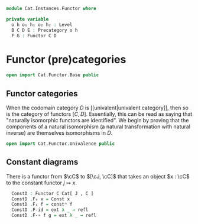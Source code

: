 <!--
```agda
open import Cat.Instances.Product
open import Cat.Functor.Compose
open import Cat.Functor.Constant
open import Cat.Prelude

import Cat.Functor.Reasoning
import Cat.Reasoning

open Precategory
open Functor
open _=>_
```
-->

```agda
module Cat.Instances.Functor where

private variable
  o h o₁ h₁ o₂ h₂ : Level
  B C D E : Precategory o h
  F G : Functor C D
```

# Functor (pre)categories

```agda
open import Cat.Functor.Base public
```

## Functor categories

When the codomain category $D$ is [[univalent|univalent category]], then
so is the category of functors $[C,D]$. Essentially, this can be read as
saying that "naturally isomorphic functors are identified". We begin by
proving that the components of a natural isomorphism (a natural
transformation with natural inverse) are themselves isomorphisms in $D$.

```agda
open import Cat.Functor.Univalence public
```

## Constant diagrams

There is a functor from $\cC$ to $[\cJ, \cC]$ that takes an object
$x : \cC$ to the constant functor $j \mapsto x$.

<!--
```agda
module _ {o ℓ o' ℓ'} {C : Precategory o ℓ} {J : Precategory o' ℓ'} where
  private module C = Precategory C
  private module J = Precategory J
```
-->

```agda
  ConstD : Functor C Cat[ J , C ]
  ConstD .F₀ x = Const x
  ConstD .F₁ f = constⁿ f
  ConstD .F-id = ext λ _ → refl
  ConstD .F-∘ f g = ext λ _ → refl
```


<!--
```agda
F∘-assoc
  : ∀ {o ℓ o' ℓ' o'' ℓ'' o₃ ℓ₃}
      {C : Precategory o ℓ} {D : Precategory o' ℓ'} {E : Precategory o'' ℓ''} {F : Precategory o₃ ℓ₃}
      {F : Functor E F} {G : Functor D E} {H : Functor C D}
  → F F∘ (G F∘ H) ≡ (F F∘ G) F∘ H
F∘-assoc = Functor-path (λ x → refl) λ x → refl

F∘-idl
  : ∀ {o'' ℓ'' o₃ ℓ₃}
      {E : Precategory o'' ℓ''} {E' : Precategory o₃ ℓ₃}
      {F : Functor E E'}
  → Id F∘ F ≡ F
F∘-idl = Functor-path (λ x → refl) λ x → refl

F∘-idr
  : ∀ {o'' ℓ'' o₃ ℓ₃}
      {E : Precategory o'' ℓ''} {E' : Precategory o₃ ℓ₃}
      {F : Functor E E'}
  → F F∘ Id ≡ F
F∘-idr = Functor-path (λ x → refl) λ x → refl

module
  _ {o ℓ o' ℓ' o'' ℓ''}
    {C : Precategory o ℓ} {D : Precategory o' ℓ'} {E : Precategory o'' ℓ''}
  where
    private
      module CD = Cat.Reasoning Cat[ C , D ]
      module DE = Cat.Reasoning Cat[ D , E ]
      module CE = Cat.Reasoning Cat[ C , E ]

    F∘-iso-l : {F F' : Functor D E} {G : Functor C D}
             → F DE.≅ F' → (F F∘ G) CE.≅ (F' F∘ G)
    F∘-iso-l {F} {F'} {G} isom =
      CE.make-iso (isom.to ◂ G) (isom.from ◂ G)
        (ext λ x → isom.invl #ₚ _)
        (ext λ x → isom.invr #ₚ _)
      where
        module isom = DE._≅_ isom

    F∘-iso-r : {F : Functor D E} {G G' : Functor C D}
             → G CD.≅ G' → (F F∘ G) CE.≅ (F F∘ G')
    F∘-iso-r {F} {G} {G'} isom =
      CE.make-iso (F ▸ isom.to) (F ▸ isom.from)
        (ext λ x → F.annihilate (isom.invl ηₚ _))
        (ext λ x → F.annihilate (isom.invr ηₚ _))
      where
        module isom = CD._≅_ isom
        module F = Cat.Functor.Reasoning F

open import Cat.Functor.Naturality public

module
  _ {o ℓ o' ℓ'}
    {C : Precategory o ℓ} {D : Precategory o' ℓ'}
  where

  private
    module DD = Cat.Reasoning Cat[ D , D ]
    module CD = Cat.Reasoning Cat[ C , D ]
    module D = Cat.Reasoning D
    module C = Cat.Reasoning C

  F∘-iso-id-l
    : {F : Functor D D} {G : Functor C D}
    → F ≅ⁿ Id → (F F∘ G) ≅ⁿ G
  F∘-iso-id-l {F} {G} isom = subst ((F F∘ G) CD.≅_) F∘-idl (F∘-iso-l isom)

open _=>_

_ni^op : F ≅ⁿ G → Functor.op F ≅ⁿ Functor.op G
_ni^op α = Cat.Reasoning.make-iso _
  (_=>_.op (Isoⁿ.from α)) (_=>_.op (Isoⁿ.to α))
  (reext! (Isoⁿ.invl α)) (reext! (Isoⁿ.invr α))

module _ {o ℓ κ} {C : Precategory o ℓ} where
  open Functor
  open _=>_

  natural-iso-to-is-equiv
    : {F G : Functor C (Sets κ)}
    → (eta : F ≅ⁿ G)
    → ∀ x → is-equiv (Isoⁿ.to eta .η x)
  natural-iso-to-is-equiv eta x = is-iso→is-equiv $ iso
    (Isoⁿ.from eta .η x)
    (λ x i → Isoⁿ.invl eta i .η _ x)
    (λ x i → Isoⁿ.invr eta i .η _ x)

  natural-iso-from-is-equiv
    : {F G : Functor C (Sets κ)}
    → (eta : F ≅ⁿ G)
    → ∀ x → is-equiv (Isoⁿ.from eta .η x)
  natural-iso-from-is-equiv eta x = is-iso→is-equiv $ iso
    (Isoⁿ.to eta .η x)
    (λ x i → Isoⁿ.invr eta i .η _ x)
    (λ x i → Isoⁿ.invl eta i .η _ x)

  natural-iso→equiv
    : {F G : Functor C (Sets κ)}
    → (eta : F ≅ⁿ G)
    → ∀ x → F ʻ x ≃ G ʻ x
  natural-iso→equiv eta x =
    Isoⁿ.to eta .η x ,
    natural-iso-to-is-equiv eta x
```
-->
